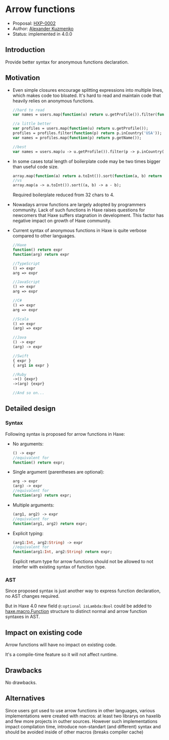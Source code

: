 # Arrow functions

* Proposal: [HXP-0002](0002-arrow-functions.md)
* Author: [Alexander Kuzmenko](https://github.com/RealyUniqueName)
* Status: implemented in 4.0.0

## Introduction

Provide better syntax for anonymous functions declaration.

## Motivation

* Even simple closures encourage splitting expressions into multiple lines, which makes code too bloated.
    It's hard to read and maintain code that heavily relies on anonymous functions.
    ```haxe
    //hard to read
    var names = users.map(function(u) return u.getProfile()).filter(function(p) return p.inCountry('USA')).map(function(p) return p.getName());

    //a little better
    var profiles = users.map(function(u) return u.getProfile());
    profiles = profiles.filter(function(p) return p.inCountry('USA'));
    var names = profiles.map(function(p) return p.getName());

    //best
    var names = users.map(u -> u.getProfile()).filter(p -> p.inCountry('USA')).map(p -> p.getName());
    ```

* In some cases total length of boilerplate code may be two times bigger than useful code size.
    ```haxe
    array.map(function(a) return a.toInt()).sort(function(a, b) return a - b);
    //vs
    array.map(a -> a.toInt()).sort((a, b) -> a - b);
    ```
    Required boilerplate reduced from 32 chars to 4.

* Nowadays arrow functions are largely adopted by programmers community.
    Lack of such functions in Haxe raises questions for newcomers that Haxe suffers stagnation in development.
    This factor has negative impact on growth of Haxe community.

* Current syntax of anonymous functions in Haxe is quite verbose compared to other languages.
    ```haxe
    //Haxe
    function() return expr
    function(arg) return expr

    //TypeScript
    () => expr
    arg => expr

    //JavaScript
    () => expr
    arg => expr

    //C#
    () => expr
    arg => expr

    //Scala
    () => expr
    (arg) => expr

    //Java
    () -> expr
    (arg) -> expr

    //Swift
    { expr }
    { arg1 in expr }

    //Ruby
    ->() {expr}
    ->(arg) {expr}

    //And so on...
    ```

## Detailed design

### Syntax

Following syntax is proposed for arrow functions in Haxe:

* No arguments:

    ```haxe
    () -> expr
    //equivalent for
    function() return expr;
    ```

* Single argument (parentheses are optional):

    ```haxe
    arg -> expr
    (arg) -> expr
    //equivalent for
    function(arg) return expr;
    ```

* Multiple arguments:

    ```haxe
    (arg1, arg2) -> expr
    //equivalent for
    function(arg1, arg2) return expr;
    ```

* Explicit typing:

    ```haxe
    (arg1:Int, arg2:String) -> expr
    //equivalent for
    function(arg1:Int, arg2:String) return expr;
    ```
    Explicit return type for arrow functions should not be allowed to not interfer with existing syntax of function type.

### AST

Since proposed syntax is just another way to express function declaration, no AST changes required.

But in Haxe 4.0 new field `@:optional isLambda:Bool` could be added to [haxe.macro.Function](http://api.haxe.org/haxe/macro/Function.html) structure to distinct normal and arrow function syntaxes in AST.

## Impact on existing code

Arrow functions will have no impact on existing code.

It's a compile-time feature so it will not affect runtime.

## Drawbacks

No drawbacks.

## Alternatives

Since users got used to use arrow functions in other languages, various implementations were created with macros: at least two librarys on haxelib
and few more projects in outher sources.
However such implementations impact compilation time, introduce non-standart (and different) syntax and should be avoided inside of other macros (breaks compiler cache)
